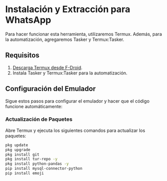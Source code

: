 # Instalación y Extracción para WhatsApp

Para hacer funcionar esta herramienta, utilizaremos Termux. Además, para la automatización, agregaremos Tasker y Termux:Tasker.

## Requisitos

1. [Descarga Termux desde F-Droid](https://f-droid.org/es/packages/com.termux/).
2. Instala Tasker y Termux:Tasker para la automatización.

## Configuración del Emulador

Sigue estos pasos para configurar el emulador y hacer que el código funcione automáticamente:

### Actualización de Paquetes

Abre Termux y ejecuta los siguientes comandos para actualizar los paquetes:

```sh
pkg update
pkg upgrade
pkg install git
pkg install tur-repo -y
pkg install python-pandas -y
pip install mysql-connector-python
pip install emoji
